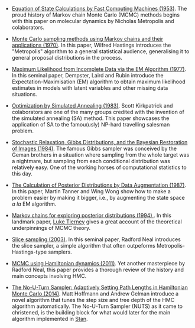- [Equation of State Calculations by Fast Computing Machines (1953)](https://bayes.wustl.edu/Manual/EquationOfState.pdf). The proud history of Markov chain Monte Carlo (MCMC) methods begins with this paper on molecular dynamics by Nicholas Metropolis and colaborators. 

- [Monte Carlo sampling methods using Markov chains and their applications (1970)](https://www.jstor.org/stable/2334940?seq=1#metadata_info_tab_contents). In this paper, Wilfred Hastings introduces the "Metropolis" algorithm to a general statistical audience, generalising it to general proposal distributions in the process. 

- [Maximum Likelihood from Incomplete Data via the EM Algorithm (1977)](http://web.mit.edu/6.435/www/Dempster77.pdf).
In this seminal paper, Dempster, Laird and Rubin introduce the Expectation-Maximisation (EM) algorithm to obtain maximum likelihood estimates in models with latent variables and other missing data situations. 

- [Optimization by Simulated Annealing (1983)](https://science.sciencemag.org/content/sci/220/4598/671.full.pdf?casa_token=l4X_4ng3VyEAAAAA:JQwegbBrAsM8upy2ri9fM5fL80C27ZOaV-T3ZN845y0O0rlRMWH46u90xGZEet5M3p7bKarfiU1Yy1o). Scott Kirkpatrick and colaborators are one of the many groups credited with the invention of the simulated annealing (SA) method. This paper showcases the application of SA to the famou(usly) NP-hard travelling salesman problem. 

- [Stochastic Relaxation, Gibbs Distributions, and the Bayesian Restoration of Images (1984)](http://www.cis.jhu.edu/publications/papers_in_database/GEMAN/GemanPAMI84.pdf). The famous Gibbs sampler was conceived by the Geman brothers in a situation where sampling from the whole target was a nightmare, but sampling from each conditional distribution was relatively easy. One of the working horses of computational statistics to this day.

- [The Calculation of Posterior Distributions by Data Augmentation (1987)](http://www.stat.cmu.edu/~brian/905-2009/all-papers/tanner-wong-1987-with-disc.pdf). In this paper, Martin Tanner and Wing Wong show how to make a problem easier by making it bigger, i.e., by augmenting the state space _a la_ EM algorithm. 

- [Markov chains for exploring posterior distributions (1994) ](http://www.stat.rutgers.edu/~rongchen/papers/tierney.pdf). In this landmark paper, [Luke Tierney](https://stat.uiowa.edu/people/luke-tierney) gives a great account of the theoretical underpinnings of MCMC theory. 

- [Slice sampling (2003)](https://projecteuclid.org/euclid.aos/1056562461). In this seminal paper, Radford Neal introduces the slice sampler, a simple algorithm that often outpeforms Metropolis-Hastings-type samplers.

- [MCMC using Hamiltonian dynamics (2011)](https://www.cs.utoronto.ca/~radford/ham-mcmc.abstract.html). Yet another masterpiece by Radford Neal, this paper provides a thorough review of the history and main concepts involving HMC.

- [The No-U-Turn Sampler: Adaptively Setting Path Lengths in Hamiltonian Monte Carlo (2014)](https://arxiv.org/abs/1111.4246). Matt Hoffmann and Andrew Gelman introduce a novel algorithm that tunes the step size and tree depth of the HMC algorithm automatically.
The No-U-Turn Sampler (NUTS) as it came to christened, is the building block for what would later for the main algorithm implemented in [Stan](https://mc-stan.org/).
